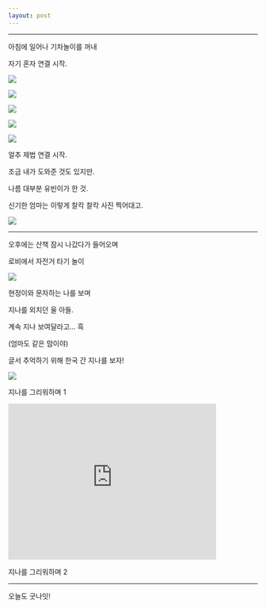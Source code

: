 ```yaml
---
layout: post
---
```


---
아침에 일어나 기차놀이를 꺼내

자기 혼자 연결 시작. 


![](https://dl.dropboxusercontent.com/u/9792864/150805%20%EC%9C%A0%EB%B9%88%EC%9D%B4%20%EC%9D%BC%EC%83%81/DSC04284.JPG)


![](https://dl.dropboxusercontent.com/u/9792864/150805%20%EC%9C%A0%EB%B9%88%EC%9D%B4%20%EC%9D%BC%EC%83%81/DSC04285.JPG)


![](https://dl.dropboxusercontent.com/u/9792864/150805%20%EC%9C%A0%EB%B9%88%EC%9D%B4%20%EC%9D%BC%EC%83%81/DSC04286.JPG)


![](https://dl.dropboxusercontent.com/u/9792864/150805%20%EC%9C%A0%EB%B9%88%EC%9D%B4%20%EC%9D%BC%EC%83%81/DSC04287.JPG)


![](https://dl.dropboxusercontent.com/u/9792864/150805%20%EC%9C%A0%EB%B9%88%EC%9D%B4%20%EC%9D%BC%EC%83%81/DSC04288.JPG)


얼추 제법 연결 시작. 

조금 내가 도와준 것도 있지만. 

나름 대부분 유빈이가 한 것.

신기한 엄마는 이렇게 찰칵 찰칵 사진 찍어대고.

![](https://dl.dropboxusercontent.com/u/9792864/150805%20%EC%9C%A0%EB%B9%88%EC%9D%B4%20%EC%9D%BC%EC%83%81/IMG_20150805_102210.jpg)


---

오후에는 산책 잠시 나갔다가 들어오며

로비에서 자전거 타기 놀이

![](https://dl.dropboxusercontent.com/u/9792864/150805%20%EC%9C%A0%EB%B9%88%EC%9D%B4%20%EC%9D%BC%EC%83%81/1438812946531.jpeg)



현정이와 문자하는 나를 보며

지나를 외치던 울 아들.

계속 지나 보여달라고... 흑

(엄마도 같은 맘이야)

글서 추억하기 위해 한국 간 지나를 보자!

![](https://dl.dropboxusercontent.com/u/9792864/150805%20%EC%9C%A0%EB%B9%88%EC%9D%B4%20%EC%9D%BC%EC%83%81/1438813440095.jpeg)


지나를 그리워하며 1

<iframe width="420" height="315" src="https://www.youtube.com/embed/YDbFGkoJJow" frameborder="0" allowfullscreen></iframe>

지나를 그리워하며 2

---

오늘도 굿나잇!
